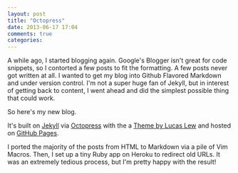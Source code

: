 ```yaml
---
layout: post
title: "Octopress"
date: 2013-06-17 17:04
comments: true
categories: 
---
```


A while ago, I started blogging again. Google's Blogger isn't great for code
snippets, so I contorted a few posts to fit the formatting. A few posts never
got written at all. I wanted to get my blog into Github Flavored Markdown and
under version control. I'm not a super huge fan of Jekyll, but in interest of
getting back to content, I went ahead and did the simplest possible thing that
could work.

So here's my new blog.

It's built on [Jekyll][1] via [Octopress][2] with the a [Theme by Lucas Lew][3]
and hosted on [GitHub Pages][4].

I ported the majority of the posts from HTML to Markdown via a pile of Vim
Macros.  Then, I set up a tiny Ruby app on Heroku to redirect old URLs.  It was
an extremely tedious process, but I'm pretty happy with the result!

  [1]: https://github.com/mojombo/jekyll
  [2]: http://octopress.org/
  [3]: https://github.com/lucaslew/whitespace
  [4]: http://pages.github.com/

